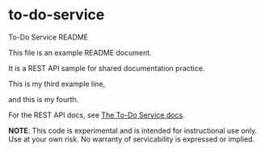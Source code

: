 # to-do-service

To-Do Service README

This file is an example README document.

It is a REST API sample for shared documentation practice.

This is my third example line,

and this is my fourth.



For the REST API docs, see [The To-Do Service docs](https://uwc2-apidoc.github.io/to-do-service-au24/).

**NOTE**: This code is experimental and is intended for instructional use only.
Use at your own risk. No warranty of servicability is expressed or implied.
